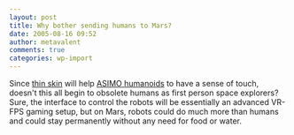```yaml
---
layout: post
title: Why bother sending humans to Mars?
date: 2005-08-16 09:52
author: metavalent
comments: true
categories: wp-import
---
```

Since <a href="https://news.bbc.co.uk/1/hi/sci/tech/4154366.stm">thin skin</a> will help <a href="https://world.honda.com/ASIMO/">ASIMO humanoids</a> to have a sense of touch, doesn't this all begin to obsolete humans as first person space explorers?  Sure, the interface to control the robots will be essentially an advanced VR-FPS gaming setup, but on Mars, robots could do much more than humans and could stay permanently without any need for food or water.
